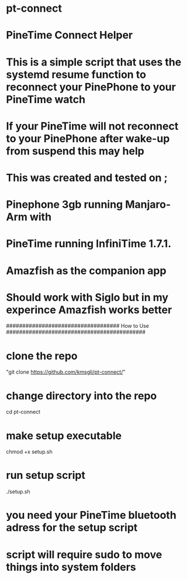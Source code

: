 # pt-connect
# PineTime Connect Helper 

# This is a simple script that uses the systemd resume function to reconnect your PinePhone to your PineTime watch

# If your PineTime will not reconnect to your PinePhone after wake-up from suspend this may help

# This was created and tested on ;
 # Pinephone 3gb running Manjaro-Arm with 
 # PineTime running InfiniTime 1.7.1. 
 # Amazfish as the companion app
 # Should work with Siglo but in my experince Amazfish works better


################################### How to Use ###########################################

# clone the repo
"git clone https://github.com/kmsgli/pt-connect/"

# change directory into the repo
cd pt-connect

# make setup executable
chmod +x setup.sh

# run setup script
./setup.sh

# you need your PineTime bluetooth adress for the setup script

# script will require sudo to move things into system folders

